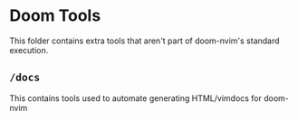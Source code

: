 # Doom Tools

This folder contains extra tools that aren't part of doom-nvim's standard execution.

## `/docs`

This contains tools used to automate generating HTML/vimdocs for doom-nvim  
